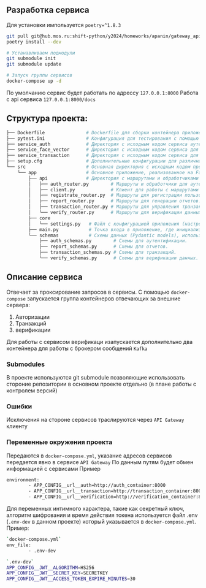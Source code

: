 ## Разработка сервиса

Для установки импользуется `poetry=^1.8.3`

```bash
git pull git@hub.mos.ru:shift-python/y2024/homeworks/apanin/gateway_api.git
poetry install --dev

# Устанавливаем подмодули 
git submodule init
git submodule update

# Запуск группы сервисов
docker-compose up -d
```
По умолчанию сервис будет работать по адрессу `127.0.0.1:8000`
Работа с api сервиса `127.0.0.1:8000/docs`


## Структура проекта:
```bash
├── Dockerfile               # Dockerfile для сборки контейнера приложения.
├── pytest.ini               # Конфигурация для тестирования с помощью pytest.
├── service_auth             # Директория с исходным кодом сервиса аутентификации.
├── service_face_vector      # Директория с исходным кодом сервиса для работы с векторными представлениями лиц.
├── service_transaction      # Директория с исходным кодом сервиса для управления транзакциями.
├── setup.cfg                # Дополнительные конфигурации для различных инструментов разработки.
└── src                      # Основная директория с исходным кодом проекта.
    └── app                  # Основное приложение, реализованное на FastAPI.
        ├── api              # Директория с маршрутами и обработчиками API.
        │   ├── auth_router.py        # Маршруты и обработчики для аутентификации.
        │   ├── client.py             # Клиент для работы с маршрутами сервисов
        │   ├── registrate_router.py  # Маршруты для регистрации пользователей.
        │   ├── report_router.py      # Маршруты для генерации отчетов.
        │   ├── transaction_router.py # Маршруты для управления транзакциями.
        │   └── verify_router.py      # Маршруты для верификации данных.
        ├── core              
        │   └── settings.py   # Файл с конфигурацией приложения (настройки, переменные окружения).
        ├── main.py           # Точка входа в приложение, где инициализируется FastAPI.
        └── schemas           # Схемы данных (Pydantic models), используемые в API.
            ├── auth_schemas.py        # Схемы для аутентификации.
            ├── report_schemas.py      # Схемы для отчетов.
            ├── transaction_schemas.py # Схемы для транзакций.
            └── verify_schemas.py      # Схемы для верификации данных.
```

## Описание сервиса

Отвечает за проксирование запросов в сервисы. С помощью `docker-compose` запускается группа контейнеров отвечающих за внешние сервера:
1. Авторизации
2. Транзакций
3. верификации

Для работы с сервисом верификаци изапускается дополнительно два контейнера для работы с брокером сообщений `Kafka`

### Submodules
В проекте используются git submodule позволяющие использовать стороние репозитории в основном проекте отдельно (в плане работы с контролем версий)

### Ошибки
Исключения на стороне сервисов траслируются через `API Gateway` клиенту

### Переменные окружения проекта
Передаются в `docker-compose.yml`, указание адресов сервисов передается явно в сервисе `API Gateway`
По данным путям будет обмен информацией с сервисами
Пример
```bash
environment:
        - APP_CONFIG__url__auth=http://auth_container:8000
        - APP_CONFIG__url__transaction=http://transaction_container:8000
        - APP_CONFIG__url__verification=http://verification_container:8000
```

Для переменных интимного характера, такие как секретный ключ, алгоритм шифрования и время действия токена используется файл .env (`.env-dev` в данном проекте) который указывается в `docker-compose.yml`.
Пример:
```bash
`docker-compose.yml`
env_file:
        - .env-dev

`.env-dev`
APP_CONFIG__JWT__ALGORITHM=HS256
APP_CONFIG__JWT__SECRET_KEY=SECRETKEY
APP_CONFIG__JWT__ACCESS_TOKEN_EXPIRE_MINUTES=30
```


